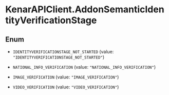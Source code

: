 # KenarAPIClient.AddonSemanticIdentityVerificationStage

## Enum


* `IDENTITYVERIFICATIONSTAGE_NOT_STARTED` (value: `"IDENTITYVERIFICATIONSTAGE_NOT_STARTED"`)

* `NATIONAL_INFO_VERIFICATION` (value: `"NATIONAL_INFO_VERIFICATION"`)

* `IMAGE_VERIFICATION` (value: `"IMAGE_VERIFICATION"`)

* `VIDEO_VERIFICATION` (value: `"VIDEO_VERIFICATION"`)


